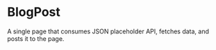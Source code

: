 # BlogPost
A single page that consumes JSON placeholder API, fetches data, and posts it to the page.
